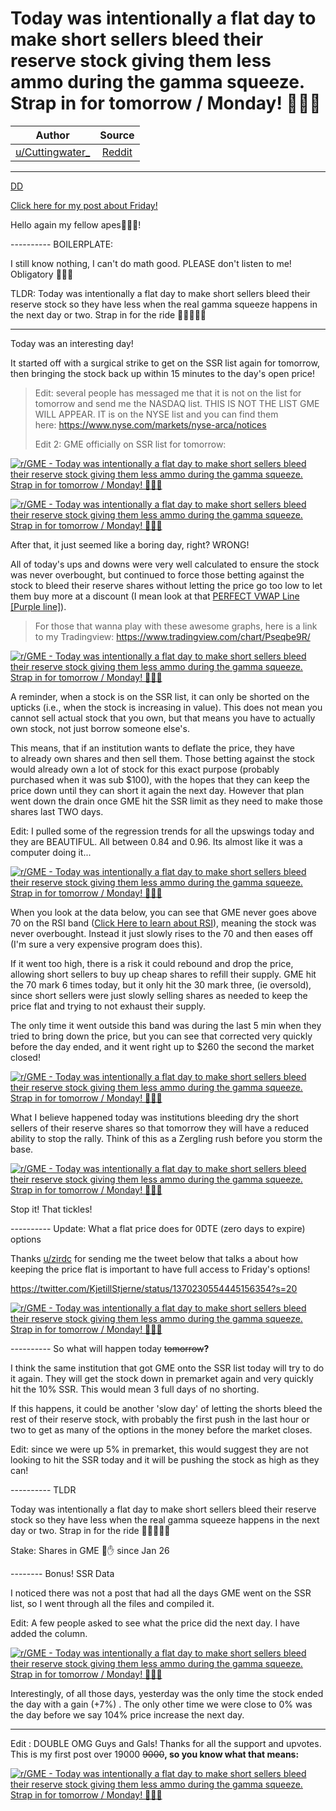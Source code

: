 Today was intentionally a flat day to make short sellers bleed their reserve stock giving them less ammo during the gamma squeeze. Strap in for tomorrow / Monday! 🚀🚀🚀
=========================================================================================================================================================================

| Author       | Source       | 
| :-------------: |:-------------:|
| [u/Cuttingwater_](https://www.reddit.com/user/Cuttingwater_/) | [Reddit](https://www.reddit.com/r/GME/comments/m316k5/today_was_intentionally_a_flat_day_to_make_short/) | 

---

[DD](https://www.reddit.com/r/GME/search?q=flair_name%3A%22DD%22&restrict_sr=1)

[Click here for my post about Friday!](https://www.reddit.com/r/GME/comments/m3yeh7/day_2_of_battleground_gme_after_the_mornings/?utm_source=share&utm_medium=web2x&context=3)

Hello again my fellow apes🦍🦍🦍!

---------- BOILERPLATE:

I still know nothing, I can't do math good. PLEASE don't listen to me! Obligatory 🚀🚀🚀

TLDR: Today was intentionally a flat day to make short sellers bleed their reserve stock so they have less when the real gamma squeeze happens in the next day or two. Strap in for the ride 🚀🚀🚀🚀🚀

----------

Today was an interesting day!

It started off with a surgical strike to get on the SSR list again for tomorrow, then bringing the stock back up within 15 minutes to the day's open price!

> Edit: several people has messaged me that it is not on the list for tomorrow and send me the NASDAQ list. THIS IS NOT THE LIST GME WILL APPEAR. IT is on the NYSE list and you can find them here: <https://www.nyse.com/markets/nyse-arca/notices>
>
> Edit 2: GME officially on SSR list for tomorrow:

[![r/GME - Today was intentionally a flat day to make short sellers bleed their reserve stock giving them less ammo during the gamma squeeze. Strap in for tomorrow / Monday! 🚀🚀🚀](https://preview.redd.it/b2b0uey35im61.png?width=1309&format=png&auto=webp&s=d071e87a54f6cda2c262df6029d47de0954f7738)](https://preview.redd.it/b2b0uey35im61.png?width=1309&format=png&auto=webp&s=d071e87a54f6cda2c262df6029d47de0954f7738)

[![r/GME - Today was intentionally a flat day to make short sellers bleed their reserve stock giving them less ammo during the gamma squeeze. Strap in for tomorrow / Monday! 🚀🚀🚀](https://preview.redd.it/2sv36ebyogm61.png?width=627&format=png&auto=webp&s=691a2099bde12b5c2fdfa7132b1294fd8b2d067f)](https://preview.redd.it/2sv36ebyogm61.png?width=627&format=png&auto=webp&s=691a2099bde12b5c2fdfa7132b1294fd8b2d067f)

After that, it just seemed like a boring day, right? WRONG!

All of today's ups and downs were very well calculated to ensure the stock was never overbought, but continued to force those betting against the stock to bleed their reserve shares without letting the price go too low to let them buy more at a discount (I mean look at that [PERFECT VWAP Line [Purple line]](https://www.investopedia.com/terms/v/vwap.asp#:~:text=The%20volume%20weighted%20average%20price%20(VWAP)%20is%20a%20trading%20benchmark,and%20value%20of%20a%20security)).

> For those that wanna play with these awesome graphs, here is a link to my Tradingview: <https://www.tradingview.com/chart/Pseqbe9R/>

[![r/GME - Today was intentionally a flat day to make short sellers bleed their reserve stock giving them less ammo during the gamma squeeze. Strap in for tomorrow / Monday! 🚀🚀🚀](https://preview.redd.it/q9jisa51rgm61.png?width=3188&format=png&auto=webp&s=564b41bd03af52859f87ae5b8b65344de3f2f25a)](https://preview.redd.it/q9jisa51rgm61.png?width=3188&format=png&auto=webp&s=564b41bd03af52859f87ae5b8b65344de3f2f25a)

A reminder, when a stock is on the SSR list, it can only be shorted on the upticks (i.e., when the stock is increasing in value). This does not mean you cannot sell actual stock that you own, but that means you have to actually own stock, not just borrow someone else's.

This means, that if an institution wants to deflate the price, they have to already own shares and then sell them. Those betting against the stock would already own a lot of stock for this exact purpose (probably purchased when it was sub $100), with the hopes that they can keep the price down until they can short it again the next day. However that plan went down the drain once GME hit the SSR limit as they need to make those shares last TWO days.

Edit: I pulled some of the regression trends for all the upswings today and they are BEAUTIFUL. All between 0.84 and 0.96. Its almost like it was a computer doing it...

[![r/GME - Today was intentionally a flat day to make short sellers bleed their reserve stock giving them less ammo during the gamma squeeze. Strap in for tomorrow / Monday! 🚀🚀🚀](https://preview.redd.it/huvxby3xyhm61.png?width=3193&format=png&auto=webp&s=7d6179022093695bacb9b12d9382a5e4e2db1905)](https://preview.redd.it/huvxby3xyhm61.png?width=3193&format=png&auto=webp&s=7d6179022093695bacb9b12d9382a5e4e2db1905)

When you look at the data below, you can see that GME never goes above 70 on the RSI band ([Click Here to learn about RSI](https://www.investopedia.com/terms/r/rsi.asp)), meaning the stock was never overbought. Instead it just slowly rises to the 70 and then eases off (I'm sure a very expensive program does this).

If it went too high, there is a risk it could rebound and drop the price, allowing short sellers to buy up cheap shares to refill their supply. GME hit the 70 mark 6 times today, but it only hit the 30 mark three, (ie oversold), since short sellers were just slowly selling shares as needed to keep the price flat and trying to not exhaust their supply.

The only time it went outside this band was during the last 5 min when they tried to bring down the price, but you can see that corrected very quickly before the day ended, and it went right up to $260 the second the market closed!

[![r/GME - Today was intentionally a flat day to make short sellers bleed their reserve stock giving them less ammo during the gamma squeeze. Strap in for tomorrow / Monday! 🚀🚀🚀](https://preview.redd.it/hz8wkoyxqgm61.png?width=3189&format=png&auto=webp&s=57af2c4fc593c702dd7c2581e6f1cadfc85ea613)](https://preview.redd.it/hz8wkoyxqgm61.png?width=3189&format=png&auto=webp&s=57af2c4fc593c702dd7c2581e6f1cadfc85ea613)

What I believe happened today was institutions bleeding dry the short sellers of their reserve shares so that tomorrow they will have a reduced ability to stop the rally. Think of this as a Zergling rush before you storm the base.

[![r/GME - Today was intentionally a flat day to make short sellers bleed their reserve stock giving them less ammo during the gamma squeeze. Strap in for tomorrow / Monday! 🚀🚀🚀](https://preview.redd.it/g3ir2tvougm61.png?width=1024&format=png&auto=webp&s=195895bc082684b076e1cdc739a1e6f73007f9c2)](https://preview.redd.it/g3ir2tvougm61.png?width=1024&format=png&auto=webp&s=195895bc082684b076e1cdc739a1e6f73007f9c2)

Stop it! That tickles!

---------- Update: What a flat price does for 0DTE (zero days to expire) options

Thanks [u/zirdc](https://www.reddit.com/u/zirdc/) for sending me the tweet below that talks a about how keeping the price flat is important to have full access to Friday's options!

<https://twitter.com/KjetillStjerne/status/1370230554445156354?s=20>

[![r/GME - Today was intentionally a flat day to make short sellers bleed their reserve stock giving them less ammo during the gamma squeeze. Strap in for tomorrow / Monday! 🚀🚀🚀](https://preview.redd.it/iq2zg6i82mm61.png?width=592&format=png&auto=webp&s=b9fa2cb526f30e565c895d11af401fc68958415c)](https://preview.redd.it/iq2zg6i82mm61.png?width=592&format=png&auto=webp&s=b9fa2cb526f30e565c895d11af401fc68958415c)

---------- So what will happen today ~~tomorrow~~**?**

I think the same institution that got GME onto the SSR list today will try to do it again. They will get the stock down in premarket again and very quickly hit the 10% SSR. This would mean 3 full days of no shorting.

If this happens, it could be another 'slow day' of letting the shorts bleed the rest of their reserve stock, with probably the first push in the last hour or two to get as many of the options in the money before the market closes.

Edit: since we were up 5% in premarket, this would suggest they are not looking to hit the SSR today and it will be pushing the stock as high as they can!

---------- TLDR

Today was intentionally a flat day to make short sellers bleed their reserve stock so they have less when the real gamma squeeze happens in the next day or two. Strap in for the ride 🚀🚀🚀🚀🚀

Stake: Shares in GME 💎✋ since Jan 26

-------- Bonus! SSR Data

I noticed there was not a post that had all the days GME went on the SSR list, so I went through all the files and compiled it.

Edit: A few people asked to see what the price did the next day. I have added the column.

[![r/GME - Today was intentionally a flat day to make short sellers bleed their reserve stock giving them less ammo during the gamma squeeze. Strap in for tomorrow / Monday! 🚀🚀🚀](https://preview.redd.it/qc452d2tthm61.png?width=1308&format=png&auto=webp&s=c0fa67e8fe3680d4843f5563fa7c26ea5830cd6e)](https://preview.redd.it/qc452d2tthm61.png?width=1308&format=png&auto=webp&s=c0fa67e8fe3680d4843f5563fa7c26ea5830cd6e)

Interestingly, of all those days, yesterday was the only time the stock ended the day with a gain (+7%) . The only other time we were close to 0% was the day before we say 104% price increase the next day.

----------

Edit : DOUBLE OMG Guys and Gals! Thanks for all the support and upvotes. This is my first post over 19000 ~~9000~~**, so you know what that means:**

[![r/GME - Today was intentionally a flat day to make short sellers bleed their reserve stock giving them less ammo during the gamma squeeze. Strap in for tomorrow / Monday! 🚀🚀🚀](https://preview.redd.it/uxn28i5helm61.png?width=694&format=png&auto=webp&s=b5907e9130b44dfa687cffcb707fcb6f6976810c)](https://preview.redd.it/uxn28i5helm61.png?width=694&format=png&auto=webp&s=b5907e9130b44dfa687cffcb707fcb6f6976810c)
